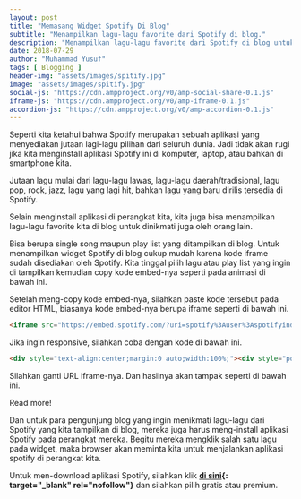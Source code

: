 ```yaml
---
layout: post
title: "Memasang Widget Spotify Di Blog"
subtitle: "Menampilkan lagu-lagu favorite dari Spotify di blog."
description: "Menampilkan lagu-lagu favorite dari Spotify di blog untuk dinikmati juga oleh orang lain."
date: 2018-07-29
author: "Muhammad Yusuf"
tags: [ Blogging ]
header-img: "assets/images/spitify.jpg"
image: "assets/images/spitify.jpg"
social-js: "https://cdn.ampproject.org/v0/amp-social-share-0.1.js"
iframe-js: "https://cdn.ampproject.org/v0/amp-iframe-0.1.js"
accordion-js: "https://cdn.ampproject.org/v0/amp-accordion-0.1.js"
---
```


Seperti kita ketahui bahwa Spotify merupakan sebuah aplikasi yang menyediakan jutaan lagi-lagu pilihan dari seluruh dunia. Jadi tidak akan rugi jika kita menginstall aplikasi Spotify ini di komputer, laptop, atau bahkan di smartphone kita.

Jutaan lagu mulai dari lagu-lagu lawas, lagu-lagu daerah/tradisional, lagu pop, rock, jazz, lagu yang lagi hit, bahkan lagu yang baru dirilis tersedia di Spotify.

Selain menginstall aplikasi di perangkat kita, kita juga bisa menampilkan lagu-lagu favorite kita di blog untuk dinikmati juga oleh orang lain.

Bisa berupa single song maupun play list yang ditampilkan di blog. Untuk menampilkan widget Spotify di blog cukup mudah karena kode iframe sudah disediakan oleh Spotify. Kita tinggal pilih lagu atau play list yang ingin di tampilkan kemudian copy kode embed-nya seperti pada animasi di bawah ini.

<amp-img src="https://lh4.googleusercontent.com/-cvXF8u3FscI/V5stuIPs2dI/AAAAAAAAnWw/zsQWN8pPq9c_sePzBp7cJLmJHJttJRIjgCL0B/w750-h428-no/Animation.gif"
      width="750"
      height="428"
      layout="responsive"
      alt="an image"></amp-img>

Setelah meng-copy kode embed-nya, silahkan paste kode tersebut pada editor HTML, biasanya kode embed-nya berupa iframe seperti di bawah ini.

```html
<iframe src="https://embed.spotify.com/?uri=spotify%3Auser%3Aspotifyindonesia%3Aplaylist%3A0uyWN9oNJcc81mymCfNKP4" width="300" height="380" frameborder="0" allowtransparency="true"></iframe>
```

Jika ingin responsive, silahkan coba dengan kode di bawah ini.

```html
<div style="text-align:center;margin:0 auto;width:100%;"><div style="position:relative;padding-bottom:56.25%;height:0;overflow:hidden;margin:0;"><iframe src="https://embed.spotify.com/?uri=spotify%3Auser%3Aspotifyindonesia%3Aplaylist%3A0uyWN9oNJcc81mymCfNKP4" style="border:0;position:absolute;top:0;left:0;width:100%;height:100%;" allowfullscreen></iframe></div></div>
```

Silahkan ganti URL iframe-nya. Dan hasilnya akan tampak seperti di bawah ini.

<amp-iframe width="750" height="421"
    sandbox="allow-scripts allow-same-origin"
    layout="responsive"
    frameborder="0"
    resizable="resizable"
    src="https://embed.spotify.com/?uri=spotify%3Auser%3Aspotifyindonesia%3Aplaylist%3A0uyWN9oNJcc81mymCfNKP4">
    <div overflow="overflow" tabindex="0" role="button" aria-label="Read more">Read more!</div>
</amp-iframe>

Dan untuk para pengunjung blog yang ingin menikmati lagu-lagu dari Spotify yang kita tampilkan di blog, mereka juga harus meng-install aplikasi Spotify pada perangkat mereka. Begitu mereka mengklik salah satu lagu pada widget, maka browser akan meminta kita untuk menjalankan aplikasi spotify di perangkat kita.

Untuk men-download aplikasi Spotify, silahkan klik **[di sini](https://www.spotify.com/ "download aplikasi Spotify"){: target="_blank" rel="nofollow"}** dan silahkan pilih gratis atau premium.